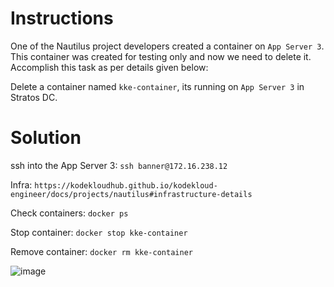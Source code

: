 # Instructions

One of the Nautilus project developers created a container on `App Server 3`. This container was created for testing only and now we need to delete it. Accomplish this task as per details given below:

Delete a container named `kke-container`, its running on `App Server 3` in Stratos DC.

# Solution

ssh into the App Server 3: `ssh banner@172.16.238.12`

Infra: `https://kodekloudhub.github.io/kodekloud-engineer/docs/projects/nautilus#infrastructure-details`

Check containers: `docker ps`

Stop container: `docker stop kke-container`

Remove container: `docker rm kke-container`

![image](https://github.com/janaom/KodeKloud-Engineer-2.0/assets/83917694/996f70cc-c12a-453f-961b-34321ccec4f9)
